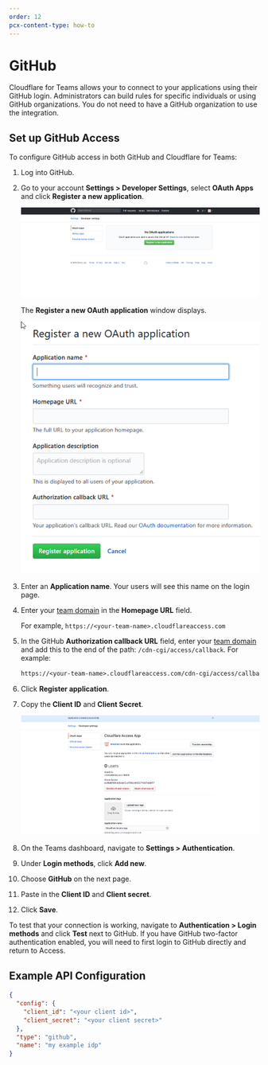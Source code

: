```yaml
---
order: 12
pcx-content-type: how-to
---
```


# GitHub

Cloudflare for Teams allows your to connect to your applications using their GitHub login. Administrators can build rules for specific individuals or using GitHub organizations. You do not need to have a GitHub organization to use the integration.

## Set up GitHub Access

To configure GitHub access in both GitHub and Cloudflare for Teams:

1. Log into GitHub.

1. Go to your account **Settings > Developer Settings**, select **OAuth Apps** and click **Register a new application**.

   ![GitHub OAuth page](../../static/documentation/identity/github/github1.png)

   The **Register a new OAuth application** window displays.

   ![GitHub Register a new OAuth application window](../../static/documentation/identity/github/github2.png)

1. Enter an **Application name**. Your users will see this name on the login page.

1. Enter your [team domain](/glossary#team-domain) in the **Homepage URL** field.

   For example, `https://<your-team-name>.cloudflareaccess.com`

1. In the GitHub **Authorization callback URL** field, enter your [team domain](/glossary#team-domain) and add this to the end of the path: `/cdn-cgi/access/callback`. For example:

   ```txt
   https://<your-team-name>.cloudflareaccess.com/cdn-cgi/access/callback
   ```

1. Click **Register application**.

1. Copy the **Client ID** and **Client Secret**.

   ![Client ID and Client secret](../../static/documentation/identity/github/github4.png)

1. On the Teams dashboard, navigate to **Settings > Authentication**.
1. Under **Login methods**, click **Add new**.

1. Choose **GitHub** on the next page.

1. Paste in the **Client ID** and **Client secret**.

1. Click **Save**.

To test that your connection is working, navigate to **Authentication > Login methods** and click **Test** next to GitHub.
If you have GitHub two-factor authentication enabled, you will need to first login to GitHub directly and return to Access.

## Example API Configuration

```json
{
  "config": {
    "client_id": "<your client id>",
    "client_secret": "<your client secret>"
  },
  "type": "github",
  "name": "my example idp"
}
```
